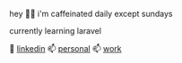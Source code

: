 <p>hey 👋🏼 i'm caffeinated daily except sundays</p>
<p>currently learning laravel</p>
🔗 <a href='https://www.linkedin.com/in/kylenurville/'>linkedin</a>
📫 <a href='mailto:kylenurvillejaham@gmail.com'>personal</a>
📫 <a href='mailto:kredoteacher.kyle@gmail.com'>work</a>

<!---
kylenurville/kylenurville is a ✨ special ✨ repository because its `README.md` (this file) appears on your GitHub profile.
You can click the Preview link to take a look at your changes.
--->

